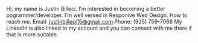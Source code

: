  Hi, my name is Justin Billeci.
 I’m interested in becoming a better pogrammer/developer.
 I’m well versed in Responive Web Design.
 How to reach me. Email: justinbilleci15@gmail.com Phone: (925) 759-7068
 My LinkedIn is also linked to my account and you can connect with me there if that is more suitable. 


